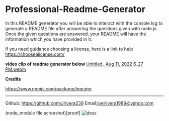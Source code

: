 # Professional-Readme-Generator
In this README generator you will be able to interact with the console log to 
generate a README file after answering the questions given with node.js. Once the given questions
are answered, your README will have the information which you have provided in it.


 If you need guidance choosing a license, here is a link to help https://choosealicense.com/
 
 **video clip of readme generator below**
[Untitled_ Aug 11, 2022 6_27 PM.webm](https://user-images.githubusercontent.com/106676739/184254014-abf12f7d-77fa-47fe-b745-afb5dae6f13d.webm)


**Credits**

https://www.npmjs.com/package/inquirer


-------------------------------------------------------------------------------------------------------------------------------------------------------------------------
Github: https://github.com/Jrivera239
Email:joelrivera1989@yahoo.com








(node_module file screeshot)[proof]
![dess](https://user-images.githubusercontent.com/106676739/184263713-f1900425-678c-4629-ad86-356f47e0bd46.png)
